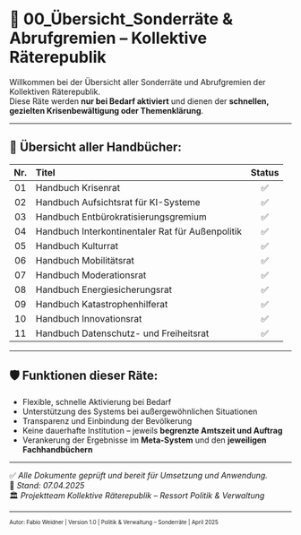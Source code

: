 <!--
Autor: Fabio Weidner
Version: 1.0
Sektion: Politik & Verwaltung – Sonderräte
Veröffentlichung: April 2025
-->

# 🧭 00_Übersicht_Sonderräte & Abrufgremien – Kollektive Räterepublik

Willkommen bei der Übersicht aller Sonderräte und Abrufgremien der Kollektiven Räterepublik.  
Diese Räte werden **nur bei Bedarf aktiviert** und dienen der **schnellen, gezielten Krisenbewältigung oder Themenklärung**.

---

## 📜 Übersicht aller Handbücher:

| Nr. | Titel | Status |
|:---:|:--------------------------------------------------------|:--------:|
| 01 | Handbuch Krisenrat | ✅ |
| 02 | Handbuch Aufsichtsrat für KI-Systeme | ✅ |
| 03 | Handbuch Entbürokratisierungsgremium | ✅ |
| 04 | Handbuch Interkontinentaler Rat für Außenpolitik | ✅ |
| 05 | Handbuch Kulturrat | ✅ |
| 06 | Handbuch Mobilitätsrat | ✅ |
| 07 | Handbuch Moderationsrat | ✅ |
| 08 | Handbuch Energiesicherungsrat | ✅ |
| 09 | Handbuch Katastrophenhilferat | ✅ |
| 10 | Handbuch Innovationsrat | ✅ |
| 11 | Handbuch Datenschutz- und Freiheitsrat | ✅ |

---

## 🛡️ Funktionen dieser Räte:

- Flexible, schnelle Aktivierung bei Bedarf
- Unterstützung des Systems bei außergewöhnlichen Situationen
- Transparenz und Einbindung der Bevölkerung
- Keine dauerhafte Institution – jeweils **begrenzte Amtszeit und Auftrag**
- Verankerung der Ergebnisse im **Meta-System** und den **jeweiligen Fachhandbüchern**

---

✅ *Alle Dokumente geprüft und bereit für Umsetzung und Anwendung.*  
📅 *Stand: 07.04.2025*  
🏛️ *Projektteam Kollektive Räterepublik – Ressort Politik & Verwaltung*

---

<sub><sup>Autor: Fabio Weidner | Version 1.0 | Politik & Verwaltung – Sonderräte | April 2025</sup></sub>

